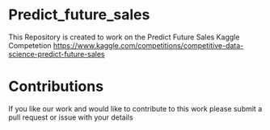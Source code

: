 # Predict_future_sales

This Repository is created to work on the Predict Future Sales Kaggle Competetion
https://www.kaggle.com/competitions/competitive-data-science-predict-future-sales


# Contributions
If you like our work and would like to contribute to this work please submit a pull request or issue with your details
